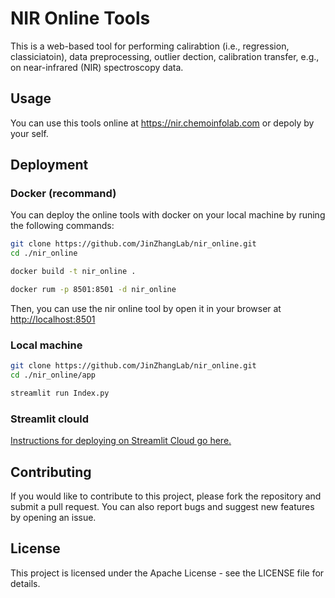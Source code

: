 
# NIR Online Tools

This is a web-based tool for performing calirabtion (i.e., regression, classiciatoin), data preprocessing, outlier dection, calibration transfer, e.g., on near-infrared (NIR) spectroscopy data.

## Usage

You can use this tools online at <https://nir.chemoinfolab.com> or depoly by your self.

## Deployment

### Docker (recommand)

You can deploy the online tools with docker on your local machine by runing the following commands:

``` bash
git clone https://github.com/JinZhangLab/nir_online.git
cd ./nir_online

docker build -t nir_online .

docker rum -p 8501:8501 -d nir_online
```

Then, you can use the nir online tool by open it in your browser at <http://localhost:8501>

### Local machine

``` bash
git clone https://github.com/JinZhangLab/nir_online.git
cd ./nir_online/app

streamlit run Index.py
```

### Streamlit clould

[Instructions for deploying on Streamlit Cloud go here.](https://streamlit.io/cloud)

## Contributing

If you would like to contribute to this project, please fork the repository and submit a pull request. You can also report bugs and suggest new features by opening an issue.

## License

This project is licensed under the Apache License - see the LICENSE file for details.
